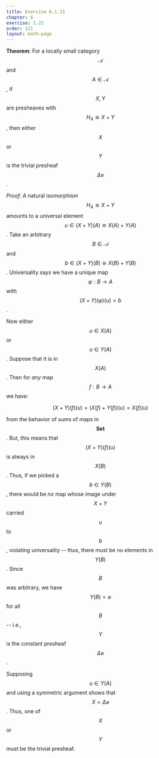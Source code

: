 ```yaml
---
title: Exercise 6.1.21
chapter: 6
exercise: 1.21
order: 121
layout: math-page
---
```



**Theorem**:
For a locally small category $$\mathscr{A}$$ and $$A \in \mathscr{A}$$, if $$X, Y$$ are presheaves with $$H_A \cong X + Y$$, then either $$X$$ or $$Y$$ is the trivial presheaf $$\Delta \varnothing$$.


*Proof*:
A natural isomorphism $$H_A \cong X + Y$$ amounts to a universal element $$u \in (X+Y)(A) \cong X(A) + Y(A)$$.
Take an arbitrary $$B \in \mathscr{A}$$ and $$b \in (X+Y)(B) \cong X(B) + Y(B)$$.
Universality says we have a unique map $$\varphi: B \rightarrow A$$ with $$(X+Y)(\varphi)(u) = b$$.

Now either $$u \in X(A)$$ or $$u \in Y(A)$$.
Suppose that it is in $$X(A)$$.
Then for *any* map $$f : B \rightarrow A$$ we have:

$$
(X+Y)(f)(u) = (X(f) + Y(f))(u) = X(f)(u)
$$

from the behavior of sums of maps in $$\mathbf{Set}$$.
But, this means that $$(X+Y)(f)(u)$$ is always in $$X(B)$$.
Thus, if we picked a $$b \in Y(B)$$, there would be *no* map whose image under $$X+Y$$ carried $$u$$ to $$b$$, violating universality -- thus, there must be no elements in $$Y(B)$$.
Since $$B$$ was arbitrary, we have $$Y(B) = \varnothing$$ for all $$B$$ -- i.e., $$Y$$ is the constant presheaf $$\Delta \varnothing$$.

Supposing $$u \in Y(A)$$ and using a symmetric argument shows that $$X = \Delta \varnothing$$.
Thus, one of $$X$$ or $$Y$$ must be the trivial presheaf.